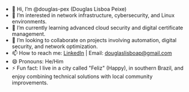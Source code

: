 - 👋 Hi, I’m @douglas-pex (Douglas Lisboa Peixe)  
- 👀 I’m interested in network infrastructure, cybersecurity, and Linux environments.  
- 🌱 I’m currently learning advanced cloud security and digital certificate management.  
- 💞️ I’m looking to collaborate on projects involving automation, digital security, and network optimization.  
- 📫 How to reach me: [LinkedIn](https://www.linkedin.com/in/douglas-lisboap/) | Email: douglaslisboap@gmail.com 
- 😄 Pronouns: He/Him  
- ⚡ Fun fact: I live in a city called "Feliz" (Happy), in southern Brazil, and enjoy combining technical solutions with local community improvements.  

<!---
douglas-pex/douglas-pex is a ✨ special ✨ repository because its `README.md` (this file) appears on your GitHub profile.
You can click the Preview link to take a look at your changes.
--->
